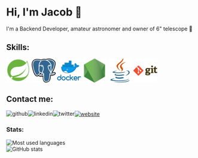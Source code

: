 # Hi, I'm Jacob 👋
I'm a Backend Developer, amateur astronomer and owner of 6" telescope 🔭

## Skills:
[<img src="https://raw.githubusercontent.com/github/explore/80688e429a7d4ef2fca1e82350fe8e3517d3494d/topics/spring-boot/spring-boot.png" width="64px" alt="Spring">][link]
[<img src="https://raw.githubusercontent.com/github/explore/80688e429a7d4ef2fca1e82350fe8e3517d3494d/topics/postgresql/postgresql.png" width="64px" alt="PostgreSQL">][link]
[<img src="https://raw.githubusercontent.com/github/explore/80688e429a7d4ef2fca1e82350fe8e3517d3494d/topics/docker/docker.png" width="64px" alt="Docker">][link]
[<img src="https://raw.githubusercontent.com/github/explore/80688e429a7d4ef2fca1e82350fe8e3517d3494d/topics/nodejs/nodejs.png" width="64px" alt="Nodejs">][link]
[<img src="https://raw.githubusercontent.com/github/explore/80688e429a7d4ef2fca1e82350fe8e3517d3494d/topics/java/java.png" width="64px" alt="Java">][link]
[<img src="https://raw.githubusercontent.com/github/explore/80688e429a7d4ef2fca1e82350fe8e3517d3494d/topics/git/git.png" width="64px" alt="Git">][link]

## Contact me:
[<img align="left" src='https://cdn.jsdelivr.net/npm/simple-icons@3.0.1/icons/github.svg' alt='github' height='40'>](https://github.com/jkbkupczyk)
[<img align="left" src='https://cdn.jsdelivr.net/npm/simple-icons@3.0.1/icons/linkedin.svg' alt='linkedin' height='40'>](https://www.linkedin.com/in/jakub-kupczyk/)
[<img align="left" src='https://cdn.jsdelivr.net/npm/simple-icons@3.0.1/icons/twitter.svg' alt='twitter' height='40'>](https://twitter.com/KuKa_358)
[<img align="center" src='https://cdn.jsdelivr.net/npm/simple-icons@3.0.1/icons/icloud.svg' alt='website' height='40'>](https://jkbkupczyk.github.io/portfolio/)  

### Stats:
![Most used languages](https://github-readme-stats.vercel.app/api/top-langs/?username=jkbkupczyk&layout=compact)
<br>
![GitHub stats](https://github-readme-stats.vercel.app/api?username=jkbkupczyk&show_icons=true)

[link]: https://github.com/jkbkupczyk
